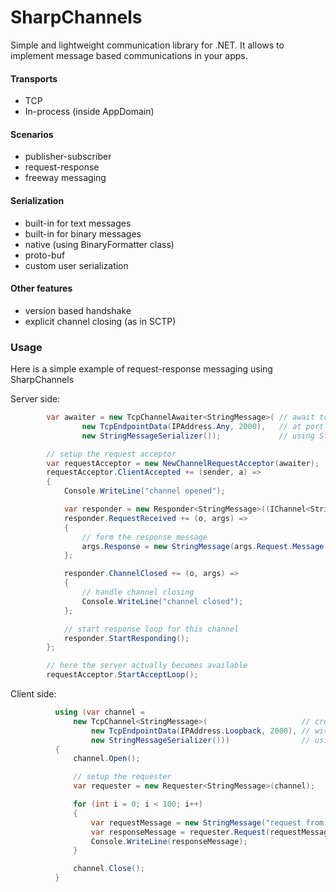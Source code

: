# SharpChannels
Simple and lightweight communication library for .NET. It allows to implement message based communications in your apps.

#### Transports
- TCP
- In-process (inside AppDomain)

#### Scenarios
- publisher-subscriber
- request-response
- freeway messaging

#### Serialization
- built-in for text messages
- built-in for binary messages
- native (using BinaryFormatter class)
- proto-buf
- custom user serialization

#### Other features
- version based handshake
- explicit channel closing (as in SCTP)

### Usage
Нere is a simple example of request-response messaging using SharpChannels

Server side:
```c#
        var awaiter = new TcpChannelAwaiter<StringMessage>( // await tcp connections 
                new TcpEndpointData(IPAddress.Any, 2000),   // at port 2000
                new StringMessageSerializer());             // using StringMessageSerializer for new channels

        // setup the request acceptor
        var requestAcceptor = new NewChannelRequestAcceptor(awaiter);
        requestAcceptor.ClientAccepted += (sender, a) =>
        {
            Console.WriteLine("channel opened");

            var responder = new Responder<StringMessage>((IChannel<StringMessage>)a.Channel);
            responder.RequestReceived += (o, args) =>
            {
                // form the response message
                args.Response = new StringMessage(args.Request.Message.Replace("request from", "response to"));
            };

            responder.ChannelClosed += (o, args) =>
            {
                // handle channel closing 
                Console.WriteLine("channel closed");
            };

            // start response loop for this channel
            responder.StartResponding();
        };

        // here the server actually becomes available
        requestAcceptor.StartAcceptLoop();

```

Client side:
```c#
          using (var channel = 
              new TcpChannel<StringMessage>(                     // create a new channel
                  new TcpEndpointData(IPAddress.Loopback, 2000), // with localhost at port 2000
                  new StringMessageSerializer()))                // using StringMessageSerializer
          {
              channel.Open();

              // setup the requester
              var requester = new Requester<StringMessage>(channel);

              for (int i = 0; i < 100; i++)
              {
                  var requestMessage = new StringMessage("request from client"); // prepare the request message
                  var responseMessage = requester.Request(requestMessage);       // and send it
                  Console.WriteLine(responseMessage);
              }

              channel.Close();
          }
```

